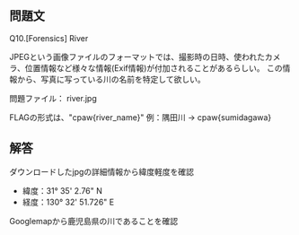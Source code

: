 ## 問題文
Q10.[Forensics] River

JPEGという画像ファイルのフォーマットでは、撮影時の日時、使われたカメラ、位置情報など様々な情報(Exif情報)が付加されることがあるらしい。
この情報から、写真に写っている川の名前を特定して欲しい。

問題ファイル： river.jpg

FLAGの形式は、"cpaw{river_name}"
例：隅田川 → cpaw{sumidagawa}

## 解答
ダウンロードしたjpgの詳細情報から緯度軽度を確認
* 緯度：31° 35' 2.76" N
* 経度：130° 32' 51.726" E

Googlemapから鹿児島県の川であることを確認
